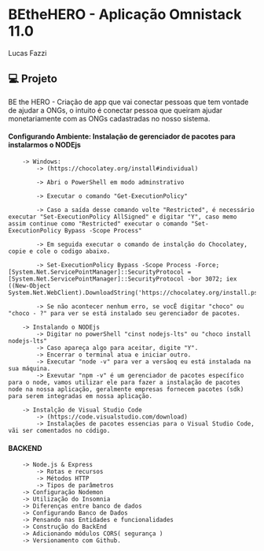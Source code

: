 # BEtheHERO - Aplicação Omnistack 11.0
Lucas Fazzi
## 💻 Projeto

BE the HERO - Criação de app que vai conectar pessoas que tem vontade de ajudar a ONGs, o intuito é conectar pessoa que queiram ajudar monetariamente com as ONGs cadastradas no nosso sistema.


#### Configurando Ambiente: Instalação de gerenciador de pacotes para instalarmos o NODEjs
        -> Windows:
            -> (https://chocolatey.org/install#individual)
            
            -> Abri o PowerShell em modo adminstrativo
            
            -> Executar o comando "Get-ExecutionPolicy"
            
            -> Caso a saída desse comando volte "Restricted", é necessário executar "Set-ExecutionPolicy AllSigned" e digitar "Y", caso memo assim continue como "Restricted" executar o comando "Set-ExecutionPolicy Bypass -Scope Process"
            
            -> Em seguida executar o comando de instalção do Chocolatey, copie e cole o codigo abaixo.
            
            -> Set-ExecutionPolicy Bypass -Scope Process -Force; [System.Net.ServicePointManager]::SecurityProtocol = [System.Net.ServicePointManager]::SecurityProtocol -bor 3072; iex ((New-Object System.Net.WebClient).DownloadString('https://chocolatey.org/install.ps1'))
            
            -> Se não acontecer nenhum erro, se vocÊ digitar "choco" ou "choco - ?" para ver se está instalado seu gerenciador de pacotes.

        -> Instalando o NODEjs
            -> Digitar no powerShell "cinst nodejs-lts" ou "choco install nodejs-lts"
            -> Caso apareça algo para aceitar, digite "Y".
            -> Encerrar o terminal atua e iniciar outro.
            -> Executar "node -v" para ver a versãoq eu está instalada na sua máquina.
            -> Exevutar "npm -v" é um gerenciador de pacotes específico para o node, vamos utilizar ele para fazer a instalação de pacotes node na nossa aplicação, geralmente empresas fornecem pacotes (sdk) para serem integradas em nossa aplicação.

        -> Instalção de Visual Studio Code
            -> (https://code.visualstudio.com/download)
            -> Instalações de pacotes essencias para o Visual Studio Code, vãi ser comentados no código.

#### BACKEND 
        -> Node.js & Express
            -> Rotas e recursos
            -> Métodos HTTP
            -> Tipos de parâmetros
        -> Configuração Nodemon
        -> Utilização do Insomnia
        -> Diferenças entre banco de dados
        -> Configurando Banco de Dados
        -> Pensando nas Entidades e funcionalidades
        -> Construção do BackEnd
        -> Adicionando módulos CORS( segurança )
        -> Versionamento com Github.
        